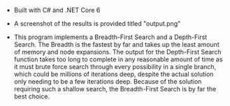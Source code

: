 * Built with C# and .NET Core 6

* A screenshot of the results is provided titled "output.png"

* This program implements a Breadth-First Search and a Depth-First Search. The Breadth is the fastest by far and takes up the least amount of memory and node expansions.
The output for the Depth-First Search function takes too long to complete in any reasonable amount of time as it must brute force search through every possibility in a single branch,
which could be millions of iterations deep, despite the actual solution only needing to be a few iterations deep. Because of the solution requiring such a shallow search, the Breadth-First
Search is by far the best choice.